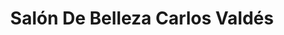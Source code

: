 ---
title: "Salón De Belleza Carlos Valdés"
url: /puerto-varas/salon-de-belleza-carlos-valdes/
shop: Friseur
---